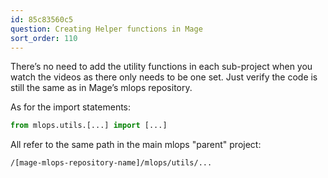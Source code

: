 ```yaml
---
id: 85c83560c5
question: Creating Helper functions in Mage
sort_order: 110
---
```


There’s no need to add the utility functions in each sub-project when you watch the videos as there only needs to be one set. Just verify the code is still the same as in Mage’s mlops repository.

As for the import statements:

```python
from mlops.utils.[...] import [...]
```

All refer to the same path in the main mlops "parent" project:

```
/[mage-mlops-repository-name]/mlops/utils/...
```